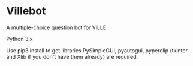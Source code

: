 # Villebot
A multiple-choice question bot for ViLLE

Python 3.x

Use pip3 install to get libraries PySimpleGUI, pyautogui, pyperclip (tkinter and Xlib if you don't have them already) are required.
